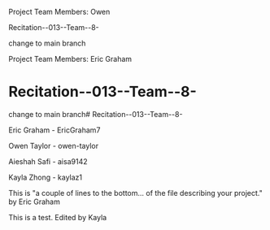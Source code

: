 
Project Team Members: Owen

Recitation--013--Team--8-

change to main branch


Project Team Members: Eric Graham
# Recitation--013--Team--8-

change to main branch# Recitation--013--Team--8-

Eric Graham - EricGraham7

Owen Taylor - owen-taylor

Aieshah Safi - aisa9142

Kayla Zhong - kaylaz1


This is "a couple of lines to the bottom...
of the file describing your project." by Eric Graham

This is a test.
Edited by Kayla
